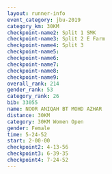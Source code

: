 ```yaml
---
layout: runner-info 
event_category: jbu-2019 
category_km: 30KM 
checkpoint-name2: Split 1 SMK 
checkpoint-name3: Split 2 E Farm 
checkpoint-name4: Split 3 
checkpoint-name5: 
checkpoint-name6: 
checkpoint-name7: 
checkpoint-name8: 
checkpoint-name9: 
overall_rank: 214
gender_rank: 53
category_rank: 26
bib: 33055
name: NOOR ANIQAH BT MOHD AZHAR
distance: 30KM
category: 30KM Women Open
gender: Female
time: 5-24-52
start: 2-00-00
checkpoint2: 4-13-56
checkpoint3: 6-39-35
checkpoint4: 7-24-52
---
```

